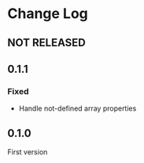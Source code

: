 # Change Log

## NOT RELEASED

## 0.1.1

### Fixed

- Handle not-defined array properties

## 0.1.0

First version

